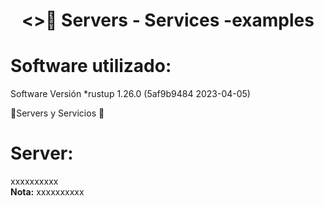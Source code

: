 <h1 align="center"><>🦑 Servers - Services -examples </h1>
<h1>Software utilizado:</h1>
Software	Versión
*rustup	1.26.0 (5af9b9484 2023-04-05)</br>

:construction:Servers y Servicios :construction:
<h1>Server:</h1>
   
xxxxxxxxxx</br>
<strong>Nota:</strong> xxxxxxxxxx</br>

